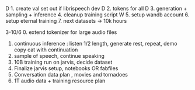 D 1. create val set out if librispeech dev
D 2. tokens for all
D 3. generation + sampling + inference 
4. cleanup training script
W 5. setup wandb account
6. setup eternal training
7. next datasets -> 10k hours

3-10/6
0. extend tokenizer for large audio files
1. continuous inference : listen 1/2 length, generate rest, repeat, demo copy cat with continuation
2. sample of speech, continue speaking
3. 10B training run on jarvis, decide dataset
4. Finalize jarvis setup, notebooks OR fabfiles
5. Conversation data plan , movies and tornadoes
6. 1T audio data + training resource plan